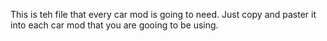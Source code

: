 This is teh file that every car mod is going to need. Just copy and paster it into each car mod that you are gooing to be using.
